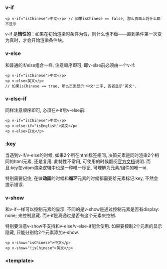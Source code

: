 ### v-if

`<p v-if="isChinese">中文</p> // 如果isChinese == false, 那么页面上将什么都不显示`

v-if 是**惰性的**：如果在初始渲染时条件为假，则什么也不做——直到条件第一次变为真时，才会开始渲染条件块。

### v-else

和普通的if/else组合一样, 注意顺序即可, 即v-else前必须由一个v-if:

```
<p v-if="isChinese">中文</p>
<p v-else>英文</p>
// 如果isChinese == true, 那么页面显示'中文'二字, 否者显示'英文'.
```

### v-else-if

同样注意顺序即可, 必须在v-if后v-else前:

```
<p v-if="isChinese">中文</p>
<p v-else-if="isEnglish">英文</p>
<p v-else>日文</p>
```

### :key

当遇到v-if/v-else的时候, 如果2个所在html标签相同, 决策元素是同时渲染2个相同的html元素, 还是复用, 此特性不常用,  可使用的时候翻阅[官方文档](https://cn.vuejs.org/v2/guide/conditional.html#用-key-管理可复用的元素)说明. 而且:key在vdom渲染逻辑中也是一种唯一标记, 可理解为元素/组件的唯一id.

特别需要记住, 在做**动画**的时候和**循环**元素的时候都需要给元素标记:key, 不然会提示错误.

### v-show

和v-if一样可以控制元素的显示, 不同的是v-show是通过控制元素是否有display: none; 来控制显藏. 而v-if是真通过是否有这个元素来控制.

特别要注意v-show不支持和v-else/v-else-if配合使用. 如果要控制2个元素的显示隐藏, 只能分别给2个元素添加v-show.

```
<p v-show="isChinese">中文</p>
<p v-show="!isChinese">英文</p>
```

### &lt;template&gt;




